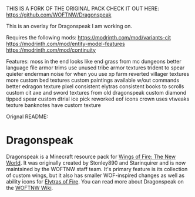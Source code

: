 THIS IS A FORK OF THE ORIGINAL PACK
CHECK IT OUT HERE: https://github.com/WOFTNW/Dragonspeak

This is an overlay for Dragonspeak I am working on.

Requires the following mods:
https://modrinth.com/mod/variants-cit
https://modrinth.com/mod/entity-model-features
https://modrinth.com/mod/continuity

Features:
moss in the end looks like end grass from mc dungeons
better language file
armor trims use unused tribe armor textures
trident to spear
quieter enderman noise for when you use xp farm
reverted villager textures
more custom bed textures
custom paintings available w/out commands
better edragon texture
pixel consistent elytras
consistent books to scrolls
custom cit axe and sword textures from old dragonspeak
custom diamond tipped spear
custom dtrial ice pick
reworked eof icons
crown uses vtweaks texture
banknotes have custom texture

Orignal README:

# Dragonspeak

Dragonspeak is a Minecraft resource pack for [Wings of Fire: The New World](https://woftnw.org). It was originally created by Stonley890 and Starinquirer and is now maintained by the WOFTNW staff team. It's primary feature is its collection of custom wings, but it also has smaller WOF-inspired changes as well as ability icons for [Elytras of Fire](https://github.com/iHeronGH/Elytras-of-Fire). You can read more about Dragonspeak on the [WOFTNW Wiki](https://wiki.woftnw.org/wiki/Dragonspeak).
